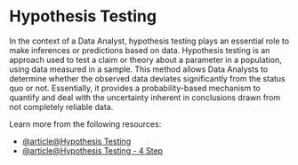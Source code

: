# Hypothesis Testing 

In the context of a Data Analyst, hypothesis testing plays an essential role to make inferences or predictions based on data. Hypothesis testing is an approach used to test a claim or theory about a parameter in a population, using data measured in a sample. This method allows Data Analysts to determine whether the observed data deviates significantly from the status quo or not. Essentially, it provides a probability-based mechanism to quantify and deal with the uncertainty inherent in conclusions drawn from not completely reliable data.

Learn more from the following resources:

- [@article@Hypothesis Testing](https://latrobe.libguides.com/maths/hypothesis-testing)
- [@article@Hypothesis Testing - 4 Step](https://www.investopedia.com/terms/h/hypothesistesting.asp)